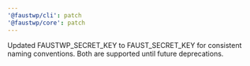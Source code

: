 ```yaml
---
'@faustwp/cli': patch
'@faustwp/core': patch
---
```


Updated FAUSTWP_SECRET_KEY to FAUST_SECRET_KEY for consistent naming conventions. Both are supported until future deprecations.
